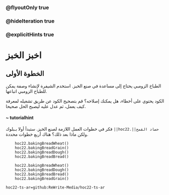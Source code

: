 ### @flyoutOnly true
### @hideIteration true
### @explicitHints true


# اخبز الخبز

## الخطوة الأولى
الطباخ الزومبي يحتاج إلى مساعدة في صنع الخبز. استخدم الشيفرة لإنشاء وصفة يمكن للطباخ الزومبي اتباعها.

الكود يحتوي على أخطاء، هل يمكنك إصلاحه؟ قم بتصحيح الكود عن طريق تشغيله لمعرفة كيف يعمل، ثم عدل عليه ليصبح الحل صحيحا.

#### ~ tutorialhint  
فكر في خطوات العمل اللازمة لصنع الخبز. ستبدأ أولا بـبلوك ``||hoc22.حصاد القمح||`` ولكن ماذا بعد ذلك؟ هناك أربع خطوات محددة.

```ghost
    hoc22.bakingBreadWheat()
    hoc22.bakingBreadGrain()
    hoc22.bakingBreadDough()
    hoc22.bakingBreadBread()
```
```template
    hoc22.bakingBreadWheat()
    hoc22.bakingBreadDough()
    hoc22.bakingBreadBread()
    hoc22.bakingBreadGrain()
```

```package
hoc22-ts-ar=github:ReWrite-Media/hoc22-ts-ar
```